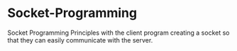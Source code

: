 # Socket-Programming
Socket Programming Principles with the client program creating a socket so that they can easily communicate with the server.
